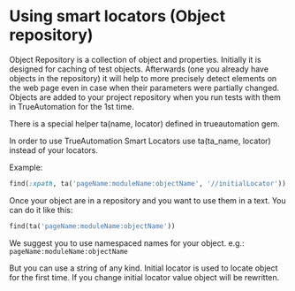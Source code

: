 # Using smart locators (Object repository)

Object Repository is a collection of object and properties. Initially it is designed for caching of test objects. Afterwards (one you already have objects in the repository) it will help to more precisely detect elements on the web page even in case when their parameters were partially changed. Objects are added to your project repository when you run tests with them in TrueAutomation for the 1st time.  

There is a special helper ta(name, locator) defined in trueautomation gem.

In order to use TrueAutomation Smart Locators use ta(ta_name, locator) instead of your locators.

Example: 

```ruby
find(:xpath, ta('pageName:moduleName:objectName', '//initialLocator'))
```

Once your object are in a repository and you want to use them in a text. You can do it like this:

```ruby
find(ta('pageName:moduleName:objectName'))
```

We suggest you to use namespaced names for your object. e.g.: `pageName:moduleName:objectName`

But you can use a string of any kind. Initial locator is used to locate object for the first time. If you change initial locator value object will be rewritten. 